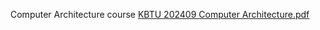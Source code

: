 Computer Architecture course
[KBTU 202409 Computer Architecture.pdf](https://github.com/user-attachments/files/22753086/KBTU.202409.Computer.Architecture.pdf)
